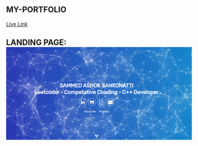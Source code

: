 <div>
    <h2 style="aligh-items:center" > MY-PORTFOLIO</h2>
    <a href="https://sammed-sankonatti.github.io/my-portfolio/"> Live Link</a>
    <h2> LANDING PAGE:
    <img src="./components/images/landing-1.png" />
</div>
